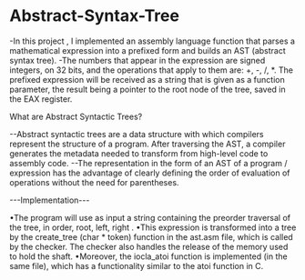 # Abstract-Syntax-Tree


-In this project , I implemented an assembly language function that parses a mathematical expression into a prefixed form and builds an AST (abstract syntax tree).
-The numbers that appear in the expression are signed integers, on 32 bits, and the operations that apply to them are: +, -, /, *. The prefixed expression will be received as a string that is given as a function parameter, the result being a pointer to the root node of the tree, saved in the EAX register.

What are Abstract Syntactic Trees?

--Abstract syntactic trees are a data structure with which compilers represent the structure of a program. After traversing the AST, a compiler generates the metadata needed to transform from high-level code to assembly code.
--The representation in the form of an AST of a program / expression has the advantage of clearly defining the order of evaluation of operations without the need for parentheses.

---Implementation---

•The program will use as input a string containing the preorder traversal of the tree, in order, root, left, right .
•This expression is transformed into a tree by the create_tree (char * token) function in the ast.asm file, which is called by the checker. The checker also handles the release of the memory used to hold the shaft.
•Moreover, the iocla_atoi function is implemented (in the same file), which has a functionality similar to the atoi function in C.
